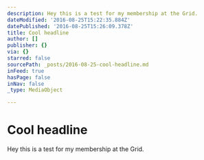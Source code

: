 ```yaml
---
description: Hey this is a test for my membership at the Grid.
dateModified: '2016-08-25T15:22:35.884Z'
datePublished: '2016-08-25T15:26:09.378Z'
title: Cool headline
author: []
publisher: {}
via: {}
starred: false
sourcePath: _posts/2016-08-25-cool-headline.md
inFeed: true
hasPage: false
inNav: false
_type: MediaObject

---
```

# Cool headline

Hey this is a test for my membership at the Grid.
